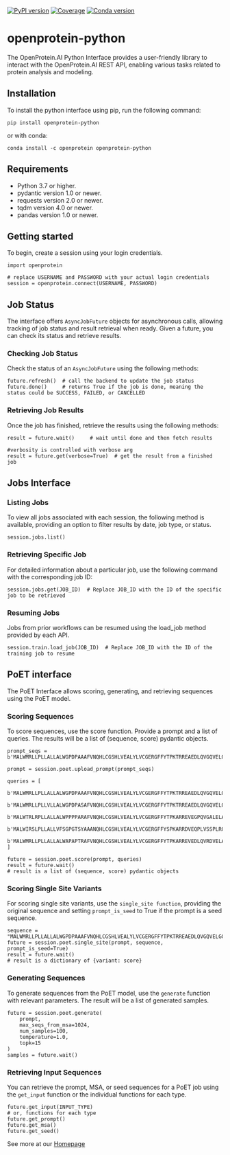 [![PyPI version](https://badge.fury.io/py/openprotein-python.svg)](https://pypi.org/project/openprotein-python/)
[![Coverage](https://dev.docs.openprotein.ai/api-python/_images/coverage.svg)](https://pypi.org/project/openprotein-python/)
[![Conda version](https://anaconda.org/openprotein/openprotein_python/badges/version.svg)](https://anaconda.org/openprotein/openprotein_python)


# openprotein-python
The OpenProtein.AI Python Interface provides a user-friendly library to interact with the OpenProtein.AI REST API, enabling various tasks related to protein analysis and modeling.

## Installation 

To install the python interface using pip, run the following command: 
```
pip install openprotein-python
```

or with conda:
```
conda install -c openprotein openprotein-python
```
## Requirements

- Python 3.7 or higher.
- pydantic version 1.0 or newer.
- requests version 2.0 or newer.
- tqdm version 4.0 or newer.
- pandas version 1.0 or newer.


## Getting started

To begin, create a session using your login credentials.
```
import openprotein

# replace USERNAME and PASSWORD with your actual login credentials
session = openprotein.connect(USERNAME, PASSWORD)
```
## Job Status

The interface offers `AsyncJobFuture` objects for asynchronous calls, allowing tracking of job status and result retrieval when ready. Given a future, you can check its status and retrieve results.

### Checking Job Status
Check the status of an `AsyncJobFuture` using the following methods:
```
future.refresh()  # call the backend to update the job status
future.done()     # returns True if the job is done, meaning the status could be SUCCESS, FAILED, or CANCELLED
```

### Retrieving Job Results
Once the job has finished, retrieve the results using the following methods:
```
result = future.wait()     # wait until done and then fetch results

#verbosity is controlled with verbose arg
result = future.get(verbose=True)  # get the result from a finished job
```

## Jobs Interface

### Listing Jobs
To view all jobs associated with each session, the following method is available, providing an option to filter results by date, job type, or status.
```
session.jobs.list() 
```

### Retrieving Specific Job
For detailed information about a particular job, use the following command with the corresponding job ID:
``` 
session.jobs.get(JOB_ID)  # Replace JOB_ID with the ID of the specific job to be retrieved
```

### Resuming Jobs
Jobs from prior workflows can be resumed using the load_job method provided by each API. 
```
session.train.load_job(JOB_ID)  # Replace JOB_ID with the ID of the training job to resume
```

## PoET interface
The PoET Interface allows scoring, generating, and retrieving sequences using the PoET model.

### Scoring Sequences
To score sequences, use the score function. Provide a prompt and a list of queries. The results will be a list of (sequence, score) pydantic objects.

```
prompt_seqs = b'MALWMRLLPLLALLALWGPDPAAAFVNQHLCGSHLVEALYLVCGERGFFYTPKTRREAEDLQVGQVELGGGPGAGSLQPLALEGSLQKRGIVEQCCTSICSLYQLENYCN'

prompt = session.poet.upload_prompt(prompt_seqs)
```

```
queries = [
    b'MALWMRLLPLLALLALWGPDPAAAFVNQHLCGSHLVEALYLVCGERGFFYTPKTRREAEDLQVGQVELGGGPGAGSLQPLALEGSLQKRGIVEQCCTSICSLYQLENYCN',
    b'MALWMRLLPLLVLLALWGPDPASAFVNQHLCGSHLVEALYLVCGERGFFYTPKTRREAEDLQVGQVELGGGPGAGSLQPLALEGSLQKRGIVEQCCTSICSLYQLENYCN',
    b'MALWTRLRPLLALLALWPPPPARAFVNQHLCGSHLVEALYLVCGERGFFYTPKARREVEGPQVGALELAGGPGAGGLEGPPQKRGIVEQCCASVCSLYQLENYCN',
    b'MALWIRSLPLLALLVFSGPGTSYAAANQHLCGSHLVEALYLVCGERGFFYSPKARRDVEQPLVSSPLRGEAGVLPFQQEEYEKVKRGIVEQCCHNTCSLYQLENYCN',
    b'MALWMRLLPLLALLALWAPAPTRAFVNQHLCGSHLVEALYLVCGERGFFYTPKARREVEDLQVRDVELAGAPGEGGLQPLALEGALQKRGIVEQCCTSICSLYQLENYCN',
]
```

```
future = session.poet.score(prompt, queries)
result = future.wait()
# result is a list of (sequence, score) pydantic objects
```

### Scoring Single Site Variants
For scoring single site variants, use the `single_site function`, providing the original sequence and setting `prompt_is_seed` to True if the prompt is a seed sequence.
```
sequence = "MALWMRLLPLLALLALWGPDPAAAFVNQHLCGSHLVEALYLVCGERGFFYTPKTRREAEDLQVGQVELGGGPGAGSLQPLALEGSLQKRGIVEQCCTSICSLYQLENYCN"
future = session.poet.single_site(prompt, sequence, prompt_is_seed=True) 
result = future.wait()
# result is a dictionary of {variant: score}
```

### Generating Sequences
To generate sequences from the PoET model, use the `generate` function with relevant parameters. The result will be a list of generated samples.
```
future = session.poet.generate(
    prompt,
    max_seqs_from_msa=1024,
    num_samples=100,
    temperature=1.0,
    topk=15
)
samples = future.wait()
```

### Retrieving Input Sequences
You can retrieve the prompt, MSA, or seed sequences for a PoET job using the `get_input` function or the individual functions for each type.
```
future.get_input(INPUT_TYPE)
# or, functions for each type
future.get_prompt()
future.get_msa()
future.get_seed()
```

See more at our [Homepage](https://docs.openprotein.ai/)